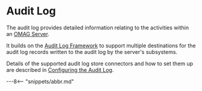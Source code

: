 <!-- SPDX-License-Identifier: CC-BY-4.0 -->
<!-- Copyright Contributors to the ODPi Egeria project. -->

# Audit Log

The audit log provides detailed information relating to the activities within an [OMAG Server](/concepts/omag-server).

It builds on the [Audit Log Framework](/frameworks/alf/overview) to support multiple destinations for the audit log records written to the audit log by the server's subsystems.

Details of the supported audit log store connectors and how to set them up are described in [Configuring the Audit Log](/guides/admin-services/servers/configuring-the-audit-log).

---8<-- "snippets/abbr.md"
